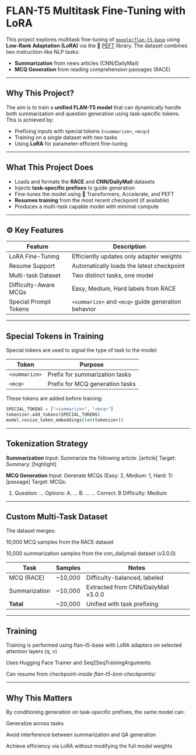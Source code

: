 #  FLAN-T5 Multitask Fine-Tuning with LoRA

This project explores multitask fine-tuning of [`google/flan-t5-base`](https://huggingface.co/google/flan-t5-base) using **Low-Rank Adaptation (LoRA)** via the 🤗 [PEFT](https://github.com/huggingface/peft) library. The dataset combines two instruction-like NLP tasks:

- **Summarization** from news articles (CNN/DailyMail)
- **MCQ Generation** from reading comprehension passages (RACE)

---

##  Why This Project?

The aim is to train a **unified FLAN-T5 model** that can dynamically handle both summarization and question generation using task-specific tokens. This is achieved by:

- Prefixing inputs with special tokens (`<summarize>`, `<mcq>`)
- Training on a single dataset with two tasks
- Using **LoRA** for parameter-efficient fine-tuning

---

##  What This Project Does

-  Loads and formats the **RACE** and **CNN/DailyMail** datasets  
-  Injects **task-specific prefixes** to guide generation  
-  Fine-tunes the model using 🤗 Transformers, Accelerate, and PEFT  
- **Resumes training** from the most recent checkpoint (if available)  
-  Produces a multi-task capable model with minimal compute

---

## ⚙ Key Features

| Feature                   | Description                                         |
|--------------------------|-----------------------------------------------------|
|  LoRA Fine-Tuning       | Efficiently updates only adapter weights            |
|  Resume Support         | Automatically loads the latest checkpoint           |
|  Multi-task Dataset     | Two distinct tasks, one model                       |
|  Difficulty-Aware MCQs  | Easy, Medium, Hard labels from RACE                 |
|  Special Prompt Tokens  | `<summarize>` and `<mcq>` guide generation behavior |

---

##  Special Tokens in Training

Special tokens are used to signal the type of task to the model:

| Token        | Purpose                          |
|--------------|----------------------------------|
| `<summarize>`| Prefix for summarization tasks   |
| `<mcq>`      | Prefix for MCQ generation tasks  |

These tokens are added before training:

```python
SPECIAL_TOKENS = ["<summarize>", "<mcq>"]
tokenizer.add_tokens(SPECIAL_TOKENS)
model.resize_token_embeddings(len(tokenizer))
```

---

##  Tokenization Strategy

**Summarization**
Input:  <summarize> Summarize the following article: [article]
Target: Summary: [highlight]

**MCQ Generation**
Input:  <mcq> Generate MCQs (Easy: 2, Medium: 1, Hard: 1): [passage]
Target: MCQs:
1. Question: ...
   Options:
   A. ...
   B. ...
   ...
   Correct: B
   Difficulty: Medium

---

##  Custom Multi-Task Dataset
The dataset merges:

10,000 MCQ samples from the RACE dataset

10,000 summarization samples from the cnn_dailymail dataset (v3.0.0)

| Task          | Samples  | Notes                               |
| ------------- | -------- | ----------------------------------- |
| MCQ (RACE)    | \~10,000 | Difficulty-balanced, labeled        |
| Summarization | \~10,000 | Extracted from CNN/DailyMail v3.0.0 |
| **Total**     | \~20,000 | Unified with task prefixing         |

---

##  Training
Training is performed using flan-t5-base with LoRA adapters on selected attention layers (q, v)

Uses Hugging Face Trainer and Seq2SeqTrainingArguments

Can resume from checkpoint-*inside flan-t5-lora-checkpoints/*

---

##  Why This Matters
By conditioning generation on task-specific prefixes, the same model can:

Generalize across tasks

Avoid interference between summarization and QA generation

Achieve efficiency via LoRA without modifying the full model weights
